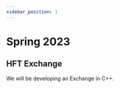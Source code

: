 ```yaml
---
sidebar_position: 1
---
```


# Spring 2023

## HFT Exchange

We will be developing an Exchange in C++.